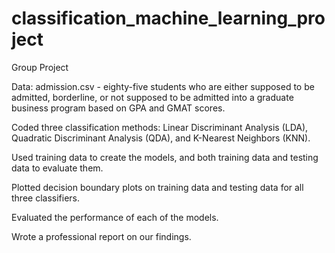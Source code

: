 # classification_machine_learning_project

Group Project

Data: admission.csv - eighty-five students who are either supposed to be admitted, borderline, or not supposed to be admitted into a graduate business program based on GPA and GMAT scores.

Coded three classification methods: Linear Discriminant Analysis (LDA), Quadratic Discriminant Analysis (QDA), and K-Nearest Neighbors (KNN).

Used training data to create the models, and both training data and testing data to evaluate them.

Plotted decision boundary plots on training data and testing data for all three classifiers.

Evaluated the performance of each of the models.

Wrote a professional report on our findings.
